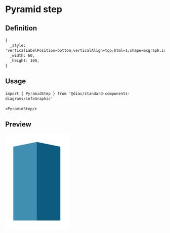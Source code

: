 # Pyramid step

## Definition

```
{
  _style: 'verticalLabelPosition=bottom;verticalAlign=top;html=1;shape=mxgraph.infographic.pyramidStep;fillColor=#10739E;strokeColor=none;',
  _width: 60,
  _height: 100,
}
```

## Usage

```
import { PyramidStep } from '@diac/standard-components-diagrams/infoGraphic'

<PyramidStep/>
```

## Preview

<img src="./pyramid-step.png" width="200"/>
